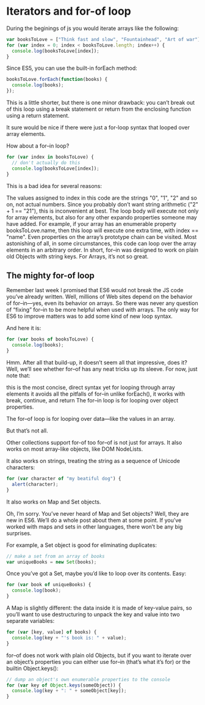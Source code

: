 # Iterators and for-of loop

During the beginings of js you would iterate arrays like the following:

```js
var booksToLove = ["Think fast and slow", "Fountainhead", "Art of war"];
for (var index = 0; index < booksToLove.length; index++) {
  console.log(booksToLove[index]);
}
```

Since ES5, you can use the built-in forEach method:

```js
booksToLove.forEach(function(books) {
  console.log(books);
});
```

This is a little shorter, but there is one minor drawback: you can’t break out of this loop using a break statement or return from the enclosing function using a return statement.

It sure would be nice if there were just a for-loop syntax that looped over array elements.

How about a for–in loop?

```js
for (var index in booksToLove) {
  // don't actually do this
  console.log(booksToLove[index]);
}
```

This is a bad idea for several reasons:

The values assigned to index in this code are the strings "0", "1", "2" and so on, not actual numbers. Since you probably don’t want string arithmetic ("2" + 1 == "21"), this is inconvenient at best.
The loop body will execute not only for array elements, but also for any other expando properties someone may have added. For example, if your array has an enumerable property booksToLove.name, then this loop will execute one extra time, with index == "name". Even properties on the array’s prototype chain can be visited.
Most astonishing of all, in some circumstances, this code can loop over the array elements in an arbitrary order.
In short, for–in was designed to work on plain old Objects with string keys. For Arrays, it’s not so great.

## The mighty for-of loop

Remember last week I promised that ES6 would not break the JS code you’ve already written. Well, millions of Web sites depend on the behavior of for–in—yes, even its behavior on arrays. So there was never any question of “fixing” for–in to be more helpful when used with arrays. The only way for ES6 to improve matters was to add some kind of new loop syntax.

And here it is:

```js
for (var books of booksToLove) {
  console.log(books);
}
```

Hmm. After all that build-up, it doesn’t seem all that impressive, does it? Well, we’ll see whether for–of has any neat tricks up its sleeve. For now, just note that:

this is the most concise, direct syntax yet for looping through array elements
it avoids all the pitfalls of for–in
unlike forEach(), it works with break, continue, and return
The for–in loop is for looping over object properties.

The for–of loop is for looping over data—like the values in an array.

But that’s not all.

Other collections support for-of too
for–of is not just for arrays. It also works on most array-like objects, like DOM NodeLists.

It also works on strings, treating the string as a sequence of Unicode characters:

```js
for (var character of "my beatiful dog") {
  alert(character);
}
```

It also works on Map and Set objects.

Oh, I’m sorry. You’ve never heard of Map and Set objects? Well, they are new in ES6. We’ll do a whole post about them at some point. If you’ve worked with maps and sets in other languages, there won’t be any big surprises.

For example, a Set object is good for eliminating duplicates:

```js
// make a set from an array of books
var uniqueBooks = new Set(books);
```

Once you’ve got a Set, maybe you’d like to loop over its contents. Easy:

```js
for (var book of uniqueBooks) {
  console.log(book);
}
```

A Map is slightly different: the data inside it is made of key-value pairs, so you’ll want to use destructuring to unpack the key and value into two separate variables:

```js
for (var [key, value] of books) {
  console.log(key + "'s book is: " + value);
}
```

for–of does not work with plain old Objects, but if you want to iterate over an object’s properties you can either use for–in (that’s what it’s for) or the builtin Object.keys():

```js
// dump an object's own enumerable properties to the console
for (var key of Object.keys(someObject)) {
  console.log(key + ": " + someObject[key]);
}
```
